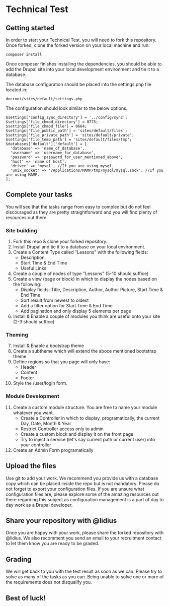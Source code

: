 # Technical Test

## Getting started

In order to start your Technical Test, you will need to fork this repository.
Once forked, clone the forked version on your local machine and run:

```
composer install
```

Once composer finishes installing the dependencies, you should be able to add the Drupal site into your local development environment and tie it to a database.

The database configuration should be placed into the settings.php file located in:

``` 
docroot/sites/default/settings.php 

```

The configuration should look similar to the below options.

```
$settings['config_sync_directory'] = '../config/sync';
$settings['file_chmod_directory'] = 0775;
$settings['file_chmod_file'] = 0664;
$settings['file_public_path'] = 'sites/default/files';
$settings['file_private_path'] = 'sites/default/private';
$settings['file_temp_path'] = 'sites/default/files/tmp';
$databases['default']['default'] = [
  'database' => 'name_of_database',
  'username' => 'username_for_database',
  'password' => 'password_for_user_mentioned_above',
  'host' => 'name of host',
  'driver' => 'mysql', //If you are using mysql.
  'unix_socket' => '/Applications/MAMP/tmp/mysql/mysql.sock', //If you are using MAMP.
];
```

## Complete your tasks

You will see that the tasks range from easy to complex but do not feel discouraged as they are pretty straightforward and you will find plenty of resources out there.

### Site building
1. Fork this repo & clone your forked repository.
2. Install Drupal and tie it to a database on your local environment.
3. Create a Content Type called "Lessons" with the following fields:
    - Description
    - Start Time & End Time
    - Useful Links
4. Create a couple of nodes of type "Lessons" (5-10 should suffice)
5. Create a view (page or block) in which to display the nodes based on the following:
    - Display fields: Title, Description, Author, Author Picture, Start Time & End Time
    - Sort result from newest to oldest
    - Add a filter option for Start Time & End Time
    - Add pagination and only display 5 elements per page
6. Install & Enable a couple of modules you think are useful onto your site (2-3 should suffice)
### Theming
7. Install & Enable a bootstrap theme
8. Create a subtheme which will extend the aboce mentioned bootstrap theme
9. Define regions so that you page will only have:
    - Header
    - Content
    - Footer
10. Style the /user/login form.
### Module Development
11. Create a custom module structure. You are free to name your module whatever you want.
    - Create a Controller in which to display, programatically, the current Day, Date, Month & Year
    - Restrict Controller access only to admin
    - Create a custom block and display it on the front page
    - Try to inject a service (let's say current path or current user) into your controller
12. Create an Admin Form programatically

## Upload the files

Use git to add your work.
We recommend you provide us with a database copy which can be placed inside the repo but is not mandatory.
Please do not forget to export your configuration files.
If you are unsure what configuration files are, please explore some of the amazing resources out there regarding this subject as configuration management is a part of day to day work as a Drupal developer.

## Share your repository with @lidius

Once you are happy with your work, please share the forked repository with @lidius.
We also recomment you send an email to your recruitment contact to let them know you are ready to be graded.

## Grading

We will get back to you with the test result as soon as we can.
Please try to solve as many of the tasks as you can.
Being unable to solve one or more of the requirements does not disqualify you.

## Best of luck!

